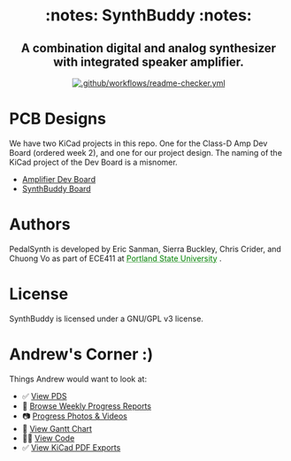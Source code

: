 <h1 align="center">
  :notes: SynthBuddy :notes:
</h1>

<h2 align="center">
  A combination digital and analog synthesizer with integrated speaker amplifier.
</h2>

<div align="center">

  <a href="https://github.com/lifeparticle/Markdown-Cheatsheet/actions/workflows/readme-checker.yml">
    <img src="https://github.com/lifeparticle/Markdown-Cheatsheet/actions/workflows/readme-checker.yml/badge.svg" alt=".github/workflows/readme-checker.yml">
  </a>

</div>

# PCB Designs
We have two KiCad projects in this repo. One for the Class-D Amp Dev Board (ordered week 2), and one for our project design. The naming of the KiCad project of the Dev Board is a misnomer.
 - [Amplifier Dev Board](https://github.com/sanmaneric/PedalSynth/tree/main/Electrical%20Design/PedalSynth)
 - [SynthBuddy Board](https://github.com/sanmaneric/PedalSynth/tree/main/Electrical%20Design/Modules/ECE%20411%20Project)

# Authors
PedalSynth is developed by Eric Sanman, Sierra Buckley, Chris Crider, and Chuong Vo as part of ECE411 at <a href="https://pdx.edu/engineering" style="color: green; text-decoration: underline;text-decoration-style: dotted;">Portland State University</a>
.

# License
SynthBuddy is licensed under a GNU/GPL v3 license.

# Andrew's Corner :)
Things Andrew would want to look at:
 - :white_check_mark: [View PDS](https://github.com/sanmaneric/PedalSynth/blob/main/Product%20Development/ProductDescriptionSpecification-Team8.pdf)
 - :date: [Browse Weekly Progress Reports](https://github.com/sanmaneric/PedalSynth/blob/main/Weekly%20Progress%20Reports/Weekly%20Progress%20Report.md)
  - :camera: [Progress Photos & Videos](https://github.com/sanmaneric/PedalSynth/tree/main/Weekly%20Progress%20Reports/Progresss%20Photos)
  - :date: [View Gantt Chart](https://github.com/sanmaneric/PedalSynth/blob/main/Gantt%20Chart/ECE%20411%20PWM%20Hybrid%20Synth%20Pedal.pdf)
 - :technologist: [View Code](https://github.com/sanmaneric/PedalSynth/tree/main/Programming)
 - :white_check_mark: [View KiCad PDF Exports](https://github.com/sanmaneric/PedalSynth/tree/main/Electrical%20Design/Docs)
